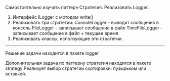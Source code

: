 Самостоятельно изучить паттерн Стратегия. Реализовать Logger.
1. Интерфейс ILogger с мотодом write()
2. Реализовать три стратегии:
ConsoleLogger - выводит сообщения в консоль
FileLogger - записывает сообщение в файл
TimeFileLogger - записывает сообщение в файл + текущее время
3. Реализовать классы, исползующие эти стратегии.

------------------------------
Решение задачи находится в пакете logger

Дополнительная задача по паттерну стратегия находится в пакете strategy
Реализует выбор стратегии сортировки: пузырьком или вставкой.

